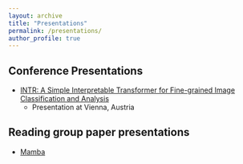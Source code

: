 ```yaml
---
layout: archive
title: "Presentations"
permalink: /presentations/
author_profile: true
---
```


## Conference Presentations
- [INTR: A Simple Interpretable Transformer for Fine-grained Image Classification and Analysis](https://iclr.cc/media/iclr-2024/Slides/18324.pdf)
    - Presentation at Vienna, Austria

## Reading group paper presentations
- [Mamba]()